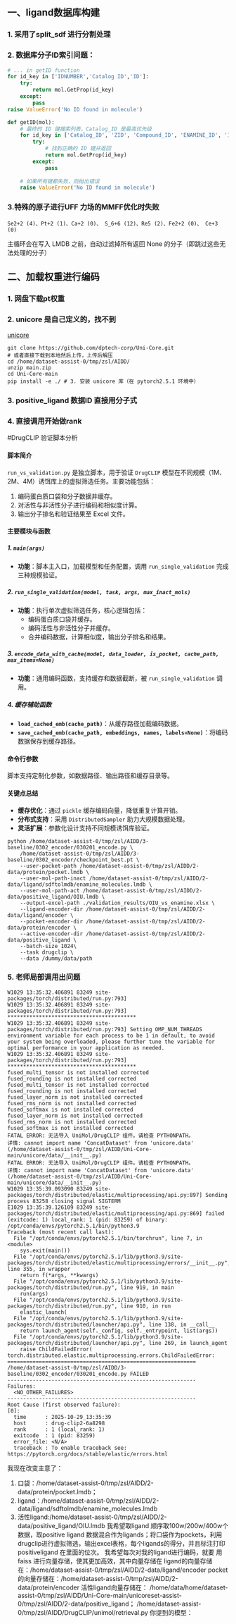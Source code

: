 ## 一、ligand数据库构建
### 1. 采用了split_sdf 进行分割处理
### 2. 数据库分子ID索引问题：
```python
# ... in getID function
for id_key in ['IDNUMBER','Catalog ID','ID']:
    try:
        return mol.GetProp(id_key)
    except:
        pass
raise ValueError('No ID found in molecule')
```
```python
def getID(mol):
    # 最终的 ID 键搜索列表，Catalog_ID 是最高优先级
    for id_key in ['Catalog_ID', 'ZID', 'Compound_ID', 'ENAMINE_ID', 'IDNUMBER', 'Catalog ID', 'ID', 'NSC']: 
        try:
            # 找到正确的 ID 键并返回
            return mol.GetProp(id_key)
        except:
            pass
    
    # 如果所有键都失败，则抛出错误
    raise ValueError('No ID found in molecule')
```
### 3.特殊的原子进行UFF 力场的MMFF优化时失败
```text
Se2+2 (4)、Pt+2 (1)、Ca+2 (0)、 S_6+6 (12)、Re5 (2)、Fe2+2 (0)、 Ce+3 (0)
```
主循环会在写入 LMDB 之前，自动过滤掉所有返回 None 的分子（即跳过这些无法处理的分子）
## 二、加载权重进行编码
### 1. 网盘下载pt权重
### 2. unicore 是自己定义的，找不到
[unicore](https://github.com/dptech-corp/Uni-Core)
```shell
git clone https://github.com/dptech-corp/Uni-Core.git
# 或者直接下载到本地然后上传，上传后解压
cd /home/dataset-assist-0/tmp/zsl/AIDD/
unzip main.zip
cd Uni-Core-main 
pip install -e ./ # 3. 安装 unicore 库（在 pytorch2.5.1 环境中）
```
### 3. positive_ligand 数据ID 直接用分子式

### 4. 直接调用开始做rank
#DrugCLIP 验证脚本分析

#### 脚本简介
`run_vs_validation.py` 是独立脚本，用于验证 `DrugCLIP` 模型在不同规模（1M、2M、4M）诱饵库上的虚拟筛选任务。主要功能包括：
1. 编码蛋白质口袋和分子数据并缓存。
2. 对活性与非活性分子进行编码和相似度计算。
3. 输出分子排名和验证结果至 Excel 文件。

#### 主要模块与函数

##### 1. `main(args)`
- **功能**：脚本主入口，加载模型和任务配置，调用 `run_single_validation` 完成三种规模验证。

##### 2. `run_single_validation(model, task, args, max_inact_mols)`
- **功能**：执行单次虚拟筛选任务，核心逻辑包括：
  - 编码蛋白质口袋并缓存。
  - 编码活性与非活性分子并缓存。
  - 合并编码数据，计算相似度，输出分子排名和结果。

##### 3. `encode_data_with_cache(model, data_loader, is_pocket, cache_path, max_items=None)`
- **功能**：通用编码函数，支持缓存和数据截断，被 `run_single_validation` 调用。

##### 4. 缓存辅助函数
- **`load_cached_emb(cache_path)`**：从缓存路径加载编码数据。
- **`save_cached_emb(cache_path, embeddings, names, labels=None)`**：将编码数据保存到缓存路径。

#### 命令行参数
脚本支持定制化参数，如数据路径、输出路径和缓存目录等。

#### 关键点总结
- **缓存优化**：通过 `pickle` 缓存编码向量，降低重复计算开销。
- **分布式支持**：采用 `DistributedSampler` 助力大规模数据处理。
- **灵活扩展**：参数化设计支持不同规模诱饵库验证。

```shell
python /home/dataset-assist-0/tmp/zsl/AIDD/3-baseline/0302_encoder/030201_encode.py \
    /home/dataset-assist-0/tmp/zsl/AIDD/3-baseline/0302_encoder/checkpoint_best.pt \
    --user-pocket-path /home/dataset-assist-0/tmp/zsl/AIDD/2-data/protein/pocket.lmdb \
    --user-mol-path-inact /home/dataset-assist-0/tmp/zsl/AIDD/2-data/ligand/sdftolmdb/enamine_molecules.lmdb \
    --user-mol-path-act /home/dataset-assist-0/tmp/zsl/AIDD/2-data/positive_ligand/OIU.lmdb \
    --output-excel-path ./validation_results/OIU_vs_enamine.xlsx \
    --ligand-encoder-dir /home/dataset-assist-0/tmp/zsl/AIDD/2-data/ligand/encoder \
    --pocket-encoder-dir /home/dataset-assist-0/tmp/zsl/AIDD/2-data/protein/encoder \
    --active-encoder-dir /home/dataset-assist-0/tmp/zsl/AIDD/2-data/positive_ligand \
    --batch-size 1024\
    --task drugclip \
    --data /dummy/data/path
```
### 5. 老师局部调用出问题
```shell
W1029 13:35:32.406891 83249 site-packages/torch/distributed/run.py:793] 
W1029 13:35:32.406891 83249 site-packages/torch/distributed/run.py:793] *****************************************
W1029 13:35:32.406891 83249 site-packages/torch/distributed/run.py:793] Setting OMP_NUM_THREADS environment variable for each process to be 1 in default, to avoid your system being overloaded, please further tune the variable for optimal performance in your application as needed. 
W1029 13:35:32.406891 83249 site-packages/torch/distributed/run.py:793] *****************************************
fused_multi_tensor is not installed corrected
fused_rounding is not installed corrected
fused_multi_tensor is not installed corrected
fused_rounding is not installed corrected
fused_layer_norm is not installed corrected
fused_rms_norm is not installed corrected
fused_softmax is not installed corrected
fused_layer_norm is not installed corrected
fused_rms_norm is not installed corrected
fused_softmax is not installed corrected
FATAL ERROR: 无法导入 UniMol/DrugCLIP 组件。请检查 PYTHONPATH。
详情: cannot import name 'ConcatDataset' from 'unicore.data' (/home/dataset-assist-0/tmp/zsl/AIDD/Uni-Core-main/unicore/data/__init__.py)
FATAL ERROR: 无法导入 UniMol/DrugCLIP 组件。请检查 PYTHONPATH。
详情: cannot import name 'ConcatDataset' from 'unicore.data' (/home/dataset-assist-0/tmp/zsl/AIDD/Uni-Core-main/unicore/data/__init__.py)
W1029 13:35:39.093090 83249 site-packages/torch/distributed/elastic/multiprocessing/api.py:897] Sending process 83258 closing signal SIGTERM
E1029 13:35:39.126109 83249 site-packages/torch/distributed/elastic/multiprocessing/api.py:869] failed (exitcode: 1) local_rank: 1 (pid: 83259) of binary: /opt/conda/envs/pytorch2.5.1/bin/python3.9
Traceback (most recent call last):
  File "/opt/conda/envs/pytorch2.5.1/bin/torchrun", line 7, in <module>
    sys.exit(main())
  File "/opt/conda/envs/pytorch2.5.1/lib/python3.9/site-packages/torch/distributed/elastic/multiprocessing/errors/__init__.py", line 355, in wrapper
    return f(*args, **kwargs)
  File "/opt/conda/envs/pytorch2.5.1/lib/python3.9/site-packages/torch/distributed/run.py", line 919, in main
    run(args)
  File "/opt/conda/envs/pytorch2.5.1/lib/python3.9/site-packages/torch/distributed/run.py", line 910, in run
    elastic_launch(
  File "/opt/conda/envs/pytorch2.5.1/lib/python3.9/site-packages/torch/distributed/launcher/api.py", line 138, in __call__
    return launch_agent(self._config, self._entrypoint, list(args))
  File "/opt/conda/envs/pytorch2.5.1/lib/python3.9/site-packages/torch/distributed/launcher/api.py", line 269, in launch_agent
    raise ChildFailedError(
torch.distributed.elastic.multiprocessing.errors.ChildFailedError: 
============================================================
/home/dataset-assist-0/tmp/zsl/AIDD/3-baseline/0302_encoder/030201_encode.py FAILED
------------------------------------------------------------
Failures:
  <NO_OTHER_FAILURES>
------------------------------------------------------------
Root Cause (first observed failure):
[0]:
  time      : 2025-10-29_13:35:39
  host      : drug-clip2-6a8298
  rank      : 1 (local_rank: 1)
  exitcode  : 1 (pid: 83259)
  error_file: <N/A>
  traceback : To enable traceback see: https://pytorch.org/docs/stable/elastic/errors.html
```

 我现在改变主意了：
1. 口袋：/home/dataset-assist-0/tmp/zsl/AIDD/2-data/protein/pocket.lmdb；
2. ligand：/home/dataset-assist-0/tmp/zsl/AIDD/2-data/ligand/sdftolmdb/enamine_molecules.lmdb
3. 活性ligand:/home/dataset-assist-0/tmp/zsl/AIDD/2-data/positive_ligand/OIU.lmdb
我希望取ligand 顺序取100w/200w/400w个数据，取positive ligand 数据混合作为ligands；将口袋作为pockets，利用drugclip进行虚拟筛选，输出excel表格，每个ligands的得分，并且标注打印positiveligand 在里面的位次。
我希望每次对我的ligand进行编码，就要 用faiss 进行向量存储，使其更加高效，其中向量存储在
ligand的向量存储在：/home/dataset-assist-0/tmp/zsl/AIDD/2-data/ligand/encoder
pocket的向量存储在：/home/dataset-assist-0/tmp/zsl/AIDD/2-data/protein/encoder
活性ligand向量存储在：
/home/data/home/dataset-assist-0/tmp/zsl/AIDD/Uni-Core-main/unicoreset-assist-0/tmp/zsl/AIDD/2-data/positive_ligand；
/home/dataset-assist-0/tmp/zsl/AIDD/DrugCLIP/unimol/retrieval.py
你提到的模型：